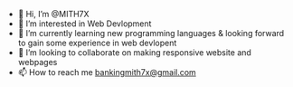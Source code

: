 - 👋 Hi, I’m @MITH7X
- 👀 I’m interested in Web Devlopment
- 🌱 I’m currently learning new programming languages & looking forward to gain some experience in web devlopent
- 💞️ I’m looking to collaborate on making responsive website and webpages
- 📫 How to reach me bankingmith7x@gmail.com

<!---
MITH7X/MITH7X is a ✨ special ✨ repository because its `README.md` (this file) appears on your GitHub profile.
You can click the Preview link to take a look at your changes.
--->
